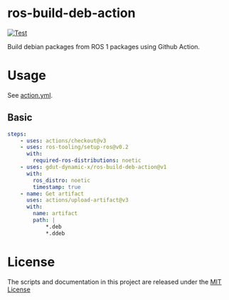 # ros-build-deb-action
[![Test](https://github.com/gdut-dynamic-x/ros-build-deb-action/actions/workflows/test.yml/badge.svg)](https://github.com/gdut-dynamic-x/ros-build-deb-action/actions/workflows/test.yml)

Build debian packages from ROS 1 packages using Github Action.

# Usage
See [action.yml](action.yml).

## Basic
```yaml
steps:
    - uses: actions/checkout@v3
    - uses: ros-tooling/setup-ros@v0.2
      with:
        required-ros-distributions: noetic
    - uses: gdut-dynamic-x/ros-build-deb-action@v1
      with:
        ros_distro: noetic
        timestamp: true
    - name: Get artifact
      uses: actions/upload-artifact@v3
      with:
        name: artifact
        path: |
            *.deb
            *.ddeb
```

# License
The scripts and documentation in this project are released under the [MIT License](LICENSE)